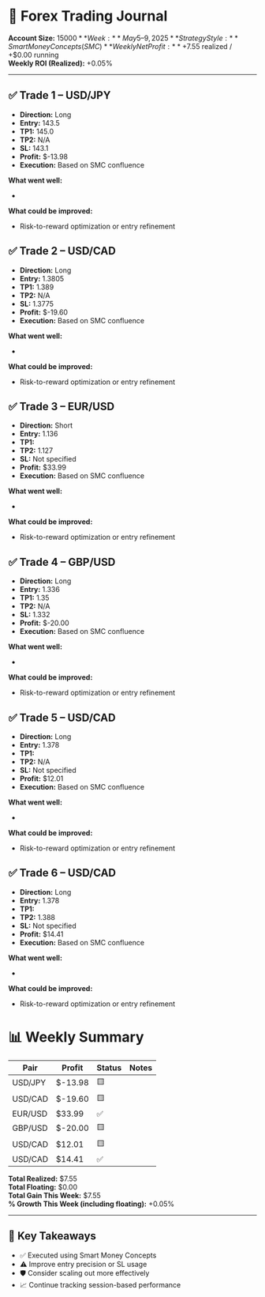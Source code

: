 # 📓 Forex Trading Journal  

**Account Size:** $15000  
**Week:** May 5 – 9, 2025  
**Strategy Style:** Smart Money Concepts (SMC)  
**Weekly Net Profit:** +$7.55 realized / +$0.00 running  
**Weekly ROI (Realized):** +0.05%

---

## ✅ Trade 1 – USD/JPY  

- **Direction:** Long  
- **Entry:** 143.5  
- **TP1:** 145.0  
- **TP2:** N/A  
- **SL:** 143.1  
- **Profit:** $-13.98  
- **Execution:** Based on SMC confluence

**What went well:**  

- 

**What could be improved:**  

- Risk-to-reward optimization or entry refinement


## ✅ Trade 2 – USD/CAD  

- **Direction:** Long  
- **Entry:** 1.3805  
- **TP1:** 1.389  
- **TP2:** N/A  
- **SL:** 1.3775  
- **Profit:** $-19.60  
- **Execution:** Based on SMC confluence

**What went well:**  

- 

**What could be improved:**  

- Risk-to-reward optimization or entry refinement


## ✅ Trade 3 – EUR/USD  

- **Direction:** Short  
- **Entry:** 1.136  
- **TP1:**   
- **TP2:** 1.127  
- **SL:** Not specified  
- **Profit:** $33.99  
- **Execution:** Based on SMC confluence

**What went well:**  

- 

**What could be improved:**  

- Risk-to-reward optimization or entry refinement


## ✅ Trade 4 – GBP/USD  

- **Direction:** Long  
- **Entry:** 1.336  
- **TP1:** 1.35  
- **TP2:** N/A  
- **SL:** 1.332  
- **Profit:** $-20.00  
- **Execution:** Based on SMC confluence

**What went well:**  

- 

**What could be improved:**  

- Risk-to-reward optimization or entry refinement


## ✅ Trade 5 – USD/CAD  

- **Direction:** Long  
- **Entry:** 1.378  
- **TP1:**   
- **TP2:** N/A  
- **SL:** Not specified  
- **Profit:** $12.01  
- **Execution:** Based on SMC confluence

**What went well:**  

- 

**What could be improved:**  

- Risk-to-reward optimization or entry refinement


## ✅ Trade 6 – USD/CAD  

- **Direction:** Long  
- **Entry:** 1.378  
- **TP1:**   
- **TP2:** 1.388  
- **SL:** Not specified  
- **Profit:** $14.41  
- **Execution:** Based on SMC confluence

**What went well:**  

- 

**What could be improved:**  

- Risk-to-reward optimization or entry refinement

# 📊 Weekly Summary

| Pair     | Profit | Status    | Notes                            |
|----------|--------|-----------|----------------------------------|
| USD/JPY | $-13.98 | 🟨 |  |
| USD/CAD | $-19.60 | 🟨 |  |
| EUR/USD | $33.99 | ✅ |  |
| GBP/USD | $-20.00 | 🟨 |  |
| USD/CAD | $12.01 | 🟨 |  |
| USD/CAD | $14.41 | ✅ |  |

**Total Realized:** $7.55  
**Total Floating:** $0.00  
**Total Gain This Week:** $7.55  
**% Growth This Week (including floating):** +0.05%

---

## 📌 Key Takeaways

- ✅ Executed using Smart Money Concepts
- ⚠️ Improve entry precision or SL usage
- 🛡️ Consider scaling out more effectively
- 📈 Continue tracking session-based performance
